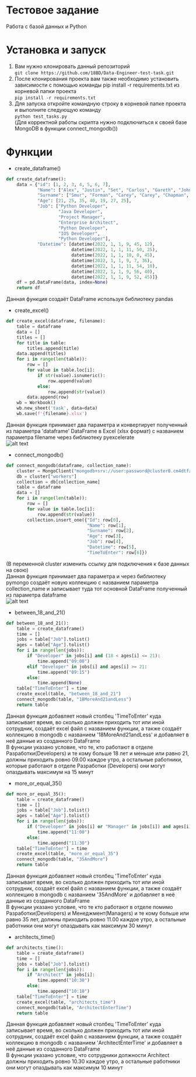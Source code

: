 # Тестовое задание
Работа с базой данных и Python
# Установка и запуск
1. Вам нужно клонировать данный репозиторий\
`git clone https://github.com/18BD/Data-Engineer-test-task.git`
2. После клонирования проекта вам также необходимо установить зависимости с помощью команды pip install -r requirements.txt из корневой папки проекта\
`pip install -r requirements.txt`
3. Для запуска откройте командную строку в корневой папке проекта и выполните следующую команду\
`python test_tasks.py`\
(Для корректной работы скрипта нужно подключиться к своей базе MongoDB в функции connect_mongodb())
# Функции
- create_dataframe()
```python
def create_dataframe():
    data = {"id": [1, 2, 3, 4, 5, 6, 7],
            "Name": ["Alex", "Justin", "Set", "Carlos", "Gareth", "John", "Bob"],
            "Surname": ["Smur", "Forman", "Carey", "Carey", "Chapman", "James", "James"],
            "Age": [21, 25, 35, 40, 19, 27, 25],
            "Job": ["Python Developer", 
                    "Java Developer", 
                    "Project Manager", 
                    "Enterprise Architect", 
                    "Python Developer", 
                    "IOS Developer", 
                    "Python Developer"],
            "Datetime": [datetime(2022, 1, 1, 9, 45, 12), 
                         datetime(2022, 1, 1, 11, 50, 25), 
                         datetime(2022, 1, 1, 10, 0, 45), 
                         datetime(2022, 1, 1, 9, 7, 36), 
                         datetime(2022, 1, 1, 11, 54, 10), 
                         datetime(2022, 1, 1, 9, 56, 40), 
                         datetime(2022, 1, 1, 9, 52, 45)]}
    df = pd.DataFrame(data, index=None)
    return df
```
Данная функция создаёт DataFrame используя библиотеку pandas
- create_excel()
```python
def create_excel(dataframe, filename):
    table = dataframe
    data = []
    titles = []
    for title in table:
        titles.append(title)
    data.append(titles)
    for i in range(len(table)):
        row = []
        for value in table.loc[i]:
            if str(value).isnumeric():
                row.append(value)
            else:
                row.append(str(value))
        data.append(row)
    wb = Workbook()
    wb.new_sheet('task', data=data)
    wb.save(f'{filename}.xlsx')
```
Данная функция принимает два параметра и конвертирует полученный из параметра 'dataframe' DataFrame в Excel (xlsx формат) с названием параметра filename через библиотеку pyexcelerate\
![alt text](https://i.imgur.com/dBuRSXr.png)
- connect_mongodb()
```python
def connect_mongodb(dataframe, collection_name):
    cluster = MongoClient("mongodb+srv://user:password@cluster0.cm4dtfz.mongodb.net/?retryWrites=true&w=majority")
    db = cluster["workers"]
    collection = db[collection_name]
    table = dataframe
    data = []
    for i in range(len(table)):
        row = []
        for value in table.loc[i]:
            row.append(str(value))
        collection.insert_one({"Id": row[0], 
                               "Name": row[1], 
                               "Surname": row[2], 
                               "Age": row[3], 
                               "Job": row[4], 
                               "Datetime": row[5], 
                               "TimeToEnter": row[6]})
```
(В переменной cluster изменить ссылку для подключения к базе данных на свою)\
Данная функция принимает два параметра и через библиотеку pymongo создаёт новую коллекцию с названием параметра collection_name и записывает туда тот основной DataFrame полученный из параметра dataframe\
![alt text](https://i.imgur.com/jEmXNJT.png)
- between_18_and_21()
```python
def between_18_and_21():
    table = create_dataframe()
    time = []
    jobs = table["Job"].tolist()
    ages = table["Age"].tolist()
    for i in range(len(jobs)):
        if "Developer" in jobs[i] and (18 < ages[i] <= 21):
            time.append("09:00")
        elif "Developer" in jobs[i] and ages[i] >= 21:
            time.append("09:15")
        else:
            time.append(None)
    table["TimeToEnter"] = time
    create_excel(table, "between_18_and_21")
    connect_mongodb(table, "18MoreAnd21andLess")
    return table
```
Данная функция добавляет новый столбец 'TimeToEnter' куда записывает время, во сколько должен приходить тот или иной сотрудник, создаёт excel файл с названием функции, а также создаёт коллекцию в mongodb с названием '18MoreAnd21andLess' и добавляет в неё данные из созданного DataFrame\
В функции указано условие, что те, кто работают в отделе Разработки(Developers) и те кому больше 
18 лет и меньше или равно 21, должны приходить ровно 09.00 каждое 
утро, а остальные работники, которые работают в отделе Разработки
(Developers) они могут опаздывать максимум на 15 минут 
- more_or_equal_35()
```python
def more_or_equal_35():
    table = create_dataframe()
    time = []
    jobs = table["Job"].tolist()
    ages = table["Age"].tolist()
    for i in range(len(jobs)):
        if ("Developer" in jobs[i] or "Manager" in jobs[i]) and ages[i] >= 35:
            time.append("11:00")
        else:
            time.append("11:30")
    table["TimeToEnter"] = time
    create_excel(table, "more_or_equal_35")
    connect_mongodb(table, "35AndMore")
    return table
```
Данная функция добавляет новый столбец 'TimeToEnter' куда записывает время, во сколько должен приходить тот или иной сотрудник, создаёт excel файл с названием функции, а также создаёт коллекцию в mongodb с названием '35AndMore' и добавляет в неё данные из созданного DataFrame\
В функции указано условие, что те кто работают в отделе помимо Разработки(Developers) и 
Менеджмент(Managers) и те кому больше или равно 35 лет, должны 
приходить ровно 11.00 каждое утро, а остальные работники они могут 
опаздывать как максимум 30 минут
- architects_time()
```python
def architects_time():
    table = create_dataframe()
    time = []
    jobs = table["Job"].tolist()
    for i in range(len(jobs)):
        if "Architect" in jobs[i]:
            time.append("10:30")
        else:
            time.append("10:10")
    table["TimeToEnter"] = time
    create_excel(table, "architects_time")
    connect_mongodb(table, "ArchitectEnterTime")
    return table
```
Данная функция добавляет новый столбец 'TimeToEnter' куда записывает время, во сколько должен приходить тот или иной сотрудник, создаёт excel файл с названием функции, а также создаёт коллекцию в mongodb с названием 'ArchitectEnterTime' и добавляет в неё данные из созданного DataFrame\
В функции указано условие, что сотрудники должности Architect должны приходить ровно 10.30 
каждое утро, а остальные работники они могут опаздывать как максимум 
10 минут
